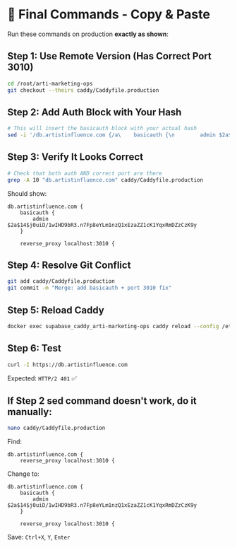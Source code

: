 # 🎯 Final Commands - Copy & Paste

Run these commands on production **exactly as shown**:

## Step 1: Use Remote Version (Has Correct Port 3010)

```bash
cd /root/arti-marketing-ops
git checkout --theirs caddy/Caddyfile.production
```

## Step 2: Add Auth Block with Your Hash

```bash
# This will insert the basicauth block with your actual hash
sed -i '/db.artistinfluence.com {/a\    basicauth {\n        admin $2a$14$j0uiD/1wIHD9bR3.n7Fp8eYLm1nzQ1xEzaZZ1cK1YqxRmDZzCzK9y\n    }\n' caddy/Caddyfile.production
```

## Step 3: Verify It Looks Correct

```bash
# Check that both auth AND correct port are there
grep -A 10 "db.artistinfluence.com" caddy/Caddyfile.production
```

Should show:
```
db.artistinfluence.com {
    basicauth {
        admin $2a$14$j0uiD/1wIHD9bR3.n7Fp8eYLm1nzQ1xEzaZZ1cK1YqxRmDZzCzK9y
    }
    
    reverse_proxy localhost:3010 {
```

## Step 4: Resolve Git Conflict

```bash
git add caddy/Caddyfile.production
git commit -m "Merge: add basicauth + port 3010 fix"
```

## Step 5: Reload Caddy

```bash
docker exec supabase_caddy_arti-marketing-ops caddy reload --config /etc/caddy/Caddyfile
```

## Step 6: Test

```bash
curl -I https://db.artistinfluence.com
```

Expected: `HTTP/2 401` ✅

## If Step 2 sed command doesn't work, do it manually:

```bash
nano caddy/Caddyfile.production
```

Find:
```caddyfile
db.artistinfluence.com {
    reverse_proxy localhost:3010 {
```

Change to:
```caddyfile
db.artistinfluence.com {
    basicauth {
        admin $2a$14$j0uiD/1wIHD9bR3.n7Fp8eYLm1nzQ1xEzaZZ1cK1YqxRmDZzCzK9y
    }
    
    reverse_proxy localhost:3010 {
```

Save: `Ctrl+X`, `Y`, `Enter`

